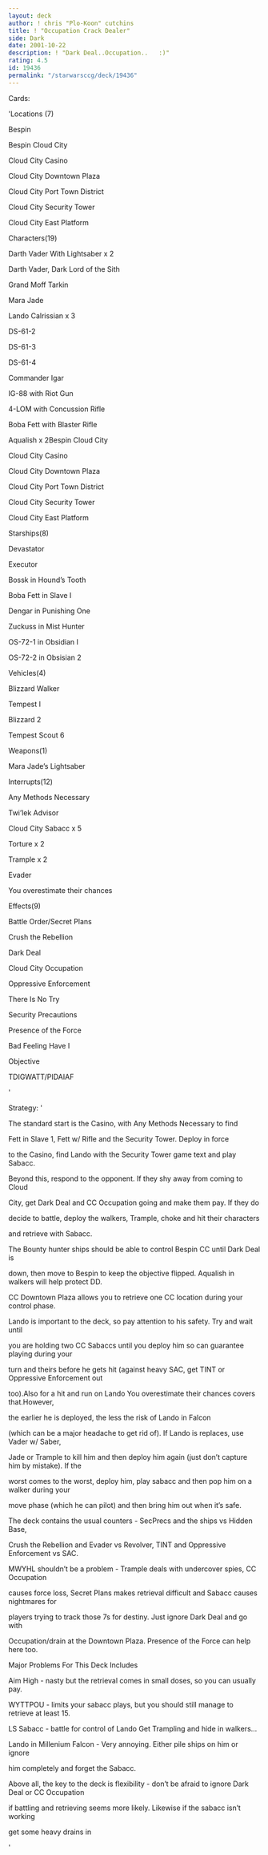 ```yaml
---
layout: deck
author: ! chris "Plo-Koon" cutchins
title: ! "Occupation Crack Dealer"
side: Dark
date: 2001-10-22
description: ! "Dark Deal..Occupation..   :)"
rating: 4.5
id: 19436
permalink: "/starwarsccg/deck/19436"
---
```

Cards: 

'Locations (7)

Bespin

Bespin Cloud City

Cloud City Casino

Cloud City Downtown Plaza

Cloud City Port Town District

Cloud City Security Tower

Cloud City East Platform


Characters(19)

Darth Vader With Lightsaber x 2

Darth Vader, Dark Lord of the Sith

Grand Moff Tarkin

Mara Jade

Lando Calrissian x 3

DS-61-2

DS-61-3

DS-61-4

Commander Igar

IG-88 with Riot Gun

4-LOM with Concussion Rifle

Boba Fett with Blaster Rifle

Aqualish x 2Bespin Cloud City

Cloud City Casino

Cloud City Downtown Plaza

Cloud City Port Town District

Cloud City Security Tower

Cloud City East Platform


Starships(8)

Devastator

Executor

Bossk in Hound’s Tooth

Boba Fett in Slave I

Dengar in Punishing One

Zuckuss in Mist Hunter

OS-72-1 in Obsidian I

OS-72-2 in Obsisian 2


Vehicles(4)

Blizzard Walker

Tempest I

Blizzard 2

Tempest Scout 6


Weapons(1)

Mara Jade’s Lightsaber


Interrupts(12)

Any Methods Necessary

Twi’lek Advisor

Cloud City Sabacc x 5

Torture x 2

Trample x 2

Evader

You overestimate their chances


Effects(9)

Battle Order/Secret Plans

Crush the Rebellion

Dark Deal

Cloud City Occupation

Oppressive Enforcement

There Is No Try

Security Precautions

Presence of the Force

Bad Feeling Have I


Objective

TDIGWATT/PIDAIAF 

'

Strategy: '

The standard start is the Casino, with Any Methods Necessary to find

Fett in Slave 1, Fett w/ Rifle and the Security Tower. Deploy in force

to the Casino, find Lando with the Security Tower game text and play Sabacc.

Beyond this, respond to the opponent. If they shy away from coming to Cloud

City, get Dark Deal and CC Occupation going and make them pay. If they do

decide to battle, deploy the walkers, Trample, choke and hit their characters

and retrieve with Sabacc.

The Bounty hunter ships should be able to control Bespin CC until Dark Deal is

down, then move to Bespin to keep the objective flipped. Aqualish in walkers will help protect DD.

CC Downtown Plaza allows you to retrieve one CC location during your control phase.

Lando is important to the deck, so pay attention to his safety. Try and wait until

you are holding two CC Sabaccs until you deploy him so can guarantee playing during your

turn and theirs before he gets hit (against heavy SAC, get TINT or Oppressive Enforcement out

too).Also for a hit and run on Lando You overestimate their chances covers that.However,

the earlier he is deployed, the less the risk of Lando in Falcon

(which can be a major headache to get rid of). If Lando is replaces, use Vader w/ Saber,

Jade or Trample to kill him and then deploy him again (just don’t capture him by mistake). If the

worst comes to the worst, deploy him, play sabacc and then pop him on a walker during your

move phase (which he can pilot) and then bring him out when it’s safe.


The deck contains the usual counters - SecPrecs and the ships vs Hidden Base,

Crush the Rebellion and Evader vs Revolver, TINT and Oppressive Enforcement vs SAC. 

MWYHL shouldn’t be a problem - Trample deals with undercover spies, CC Occupation

causes force loss, Secret Plans makes retrieval difficult and Sabacc causes nightmares for

players trying to track those 7s for destiny. Just ignore Dark Deal and go with

Occupation/drain at the Downtown Plaza. Presence of the Force can help here too.


Major Problems For This Deck Includes


Aim High - nasty but the retrieval comes in small doses, so you can usually pay.

WYTTPOU - limits your sabacc plays, but you should still manage to retrieve at least 15.

LS Sabacc - battle for control of Lando Get Trampling and hide in walkers...

Lando in Millenium Falcon - Very annoying. Either pile ships on him or ignore

him completely and forget the Sabacc.


Above all, the key to the deck is flexibility - don’t be afraid to ignore Dark Deal or CC Occupation 

if battling and retrieving seems more likely. Likewise if the sabacc isn’t working

get some heavy drains in

'
